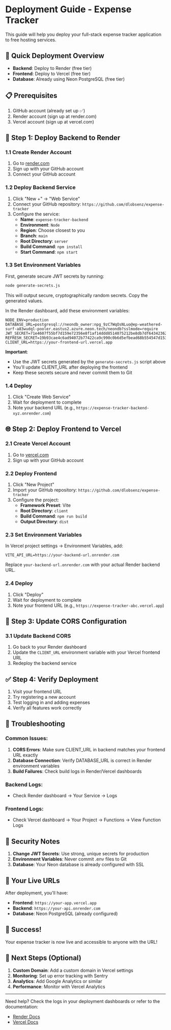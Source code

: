 # Deployment Guide - Expense Tracker

This guide will help you deploy your full-stack expense tracker application to free hosting services.

## 🚀 Quick Deployment Overview

- **Backend**: Deploy to Render (free tier)
- **Frontend**: Deploy to Vercel (free tier)
- **Database**: Already using Neon PostgreSQL (free tier)

## 📋 Prerequisites

1. GitHub account (already set up ✅)
2. Render account (sign up at render.com)
3. Vercel account (sign up at vercel.com)

## 🔧 Step 1: Deploy Backend to Render

### 1.1 Create Render Account
1. Go to [render.com](https://render.com)
2. Sign up with your GitHub account
3. Connect your GitHub account

### 1.2 Deploy Backend Service
1. Click "New +" → "Web Service"
2. Connect your GitHub repository: `https://github.com/dlobsenz/expense-tracker`
3. Configure the service:
   - **Name**: `expense-tracker-backend`
   - **Environment**: `Node`
   - **Region**: Choose closest to you
   - **Branch**: `main`
   - **Root Directory**: `server`
   - **Build Command**: `npm install`
   - **Start Command**: `npm start`

### 1.3 Set Environment Variables
First, generate secure JWT secrets by running:

```bash
node generate-secrets.js
```

This will output secure, cryptographically random secrets. Copy the generated values.

In the Render dashboard, add these environment variables:

```
NODE_ENV=production
DATABASE_URL=postgresql://neondb_owner:npg_9zC7WqOsNLuo@ep-weathered-surf-a83wudql-pooler.eastus2.azure.neon.tech/neondb?sslmode=require
JWT_SECRET=71e4607f55bf7d159e72356e8f1af14ddd8514075212be8db7df6434236261ca82a9569e836869c51f607ddfd6ebbd3c865f80fe42e854c5d162623ccced8a7b
REFRESH_SECRET=19b93cae4c6ad94072b77422ca9c990c0b6d5efbead68b554547d15325d9f0e3ac85f6a261f76483497a7c795c3fc0a00c1962287c59776e4a57325dbe28c211
CLIENT_URL=https://your-frontend-url.vercel.app
```

**Important**: 
- Use the JWT secrets generated by the `generate-secrets.js` script above
- You'll update CLIENT_URL after deploying the frontend
- Keep these secrets secure and never commit them to Git

### 1.4 Deploy
1. Click "Create Web Service"
2. Wait for deployment to complete
3. Note your backend URL (e.g., `https://expense-tracker-backend-xyz.onrender.com`)

## 🌐 Step 2: Deploy Frontend to Vercel

### 2.1 Create Vercel Account
1. Go to [vercel.com](https://vercel.com)
2. Sign up with your GitHub account

### 2.2 Deploy Frontend
1. Click "New Project"
2. Import your GitHub repository: `https://github.com/dlobsenz/expense-tracker`
3. Configure the project:
   - **Framework Preset**: Vite
   - **Root Directory**: `client`
   - **Build Command**: `npm run build`
   - **Output Directory**: `dist`

### 2.3 Set Environment Variables
In Vercel project settings → Environment Variables, add:

```
VITE_API_URL=https://your-backend-url.onrender.com
```

Replace `your-backend-url.onrender.com` with your actual Render backend URL.

### 2.4 Deploy
1. Click "Deploy"
2. Wait for deployment to complete
3. Note your frontend URL (e.g., `https://expense-tracker-abc.vercel.app`)

## 🔄 Step 3: Update CORS Configuration

### 3.1 Update Backend CORS
1. Go back to your Render dashboard
2. Update the `CLIENT_URL` environment variable with your Vercel frontend URL
3. Redeploy the backend service

## ✅ Step 4: Verify Deployment

1. Visit your frontend URL
2. Try registering a new account
3. Test logging in and adding expenses
4. Verify all features work correctly

## 🔧 Troubleshooting

### Common Issues:

1. **CORS Errors**: Make sure CLIENT_URL in backend matches your frontend URL exactly
2. **Database Connection**: Verify DATABASE_URL is correct in Render environment variables
3. **Build Failures**: Check build logs in Render/Vercel dashboards

### Backend Logs:
- Check Render dashboard → Your Service → Logs

### Frontend Logs:
- Check Vercel dashboard → Your Project → Functions → View Function Logs

## 🔐 Security Notes

1. **Change JWT Secrets**: Use strong, unique secrets for production
2. **Environment Variables**: Never commit .env files to Git
3. **Database**: Your Neon database is already configured with SSL

## 📱 Your Live URLs

After deployment, you'll have:
- **Frontend**: `https://your-app.vercel.app`
- **Backend**: `https://your-api.onrender.com`
- **Database**: Neon PostgreSQL (already configured)

## 🎉 Success!

Your expense tracker is now live and accessible to anyone with the URL!

## 📝 Next Steps (Optional)

1. **Custom Domain**: Add a custom domain in Vercel settings
2. **Monitoring**: Set up error tracking with Sentry
3. **Analytics**: Add Google Analytics or similar
4. **Performance**: Monitor with Vercel Analytics

---

Need help? Check the logs in your deployment dashboards or refer to the documentation:
- [Render Docs](https://render.com/docs)
- [Vercel Docs](https://vercel.com/docs)
